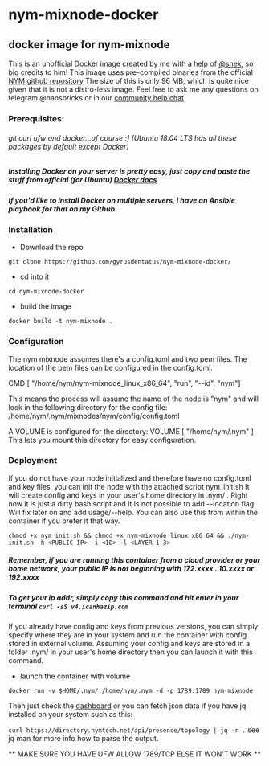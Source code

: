 # nym-mixnode-docker
## docker image for nym-mixnode

This is an unofficial Docker image created by me with a help of [@snek](https://github.com/snek), so big credits to him! 
This image uses pre-compiled binaries from the official [NYM github repository](https://github.com/nymtech/nym/releases)
The size of this is only 96 MB, which is quite nice given that it is not a distro-less image.
Feel free to ask me any questions on telegram @hansbricks or in our [community help chat](https://t.me/nymchan_help_chat) 

### Prerequisites:
###### git curl ufw and docker...of course :] (Ubuntu 18.04 LTS has all these packages by default except Docker)
##### Installing Docker on your server is pretty easy, just copy and paste the stuff from official (for Ubuntu) [Docker docs](https://docs.docker.com/engine/install/ubuntu/)
##### If you'd like to install Docker on multiple servers, I have an Ansible playbook for that on my Github. 

### Installation 

- Download the repo
``` 
git clone https://github.com/gyrusdentatus/nym-mixnode-docker/
```
- cd into it
```
cd nym-mixnode-docker
```
- build the image
```
docker build -t nym-mixnode .
```

### Configuration

The nym mixnode assumes there's a config.toml and two pem files. The location of the pem files can be configured in the config.toml. 

CMD [ "/home/nym/nym-mixnode_linux_x86_64", "run", "--id", "nym"]

This means the process will assume the name of the node is "nym" and will look in the following directory for the config file: /home/nym/.nym/mixnodes/nym/config/config.toml

A VOLUME is configured for the directory: VOLUME [ "/home/nym/.nym" ] This lets you mount this directory for easy configuration.

### Deployment
If you do not have your node initialized and therefore have no config.toml and key files, you can init the node with the attached script nym_init.sh
It will create config and keys in your user's home directory in .nym/ . Right now it is just a dirty bash script and it is not possible to add --location flag.
Will fix later on and add usage/--help. You can also use this from within the container if you prefer it that way. 

``` chmod +x nym_init.sh && chmod +x nym-mixnode_linux_x86_64 && ./nym-init.sh -h <PUBLIC-IP> -i <ID> -l <LAYER 1-3> ```
##### Remember, if you are running this container from a cloud provider or your home network, your public IP is not beginning with 172.xxxx . 10.xxxx or 192.xxxx 
##### To get your ip addr, simply copy this command and hit enter in your terminal ``` curl -sS v4.icanhazip.com ``` 

If you already have config and keys from previous versions, you can simply specify where they are in your system and run the container with config stored in external volume.
Assuming your config and keys are stored in a folder .nym/ in your user's home directory then you can launch it with this command.
- launch the container with volume 
```
docker run -v $HOME/.nym/:/home/nym/.nym -d -p 1789:1789 nym-mixnode

``` 
Then just check the [dashboard](https://dashboard.nymtech.net/) or you can fetch json data if you have jq installed on your system such as this:

``` curl https://directory.nymtech.net/api/presence/topology | jq -r . ``` 
see jq man for more info how to parse the output. 


** MAKE SURE YOU HAVE UFW ALLOW 1789/TCP ELSE IT WON'T WORK ** 
